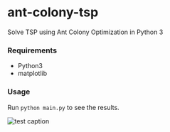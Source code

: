 # ant-colony-tsp
Solve TSP using Ant Colony Optimization in Python 3

### Requirements
* Python3
* matplotlib

### Usage
Run `python main.py` to see the results.

![test caption](https://github.com/10-zin/acotsp/blob/master/shortest_path_graphs/path_graphs.png)
